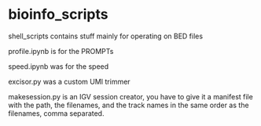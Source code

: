 # bioinfo_scripts

shell_scripts contains stuff mainly for operating on BED files

profile.ipynb is for the PROMPTs

speed.ipynb was for the speed

excisor.py was a custom UMI trimmer

makesession.py is an IGV session creator, you have to give it a manifest file with the path, the filenames, and the track names in the same order as the filenames, comma separated. 


